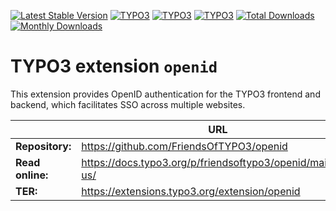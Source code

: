 [![Latest Stable Version](https://poser.pugx.org/friendsoftypo3/openid/v/stable.svg)](https://extensions.typo3.org/extension/openid/)
[![TYPO3](https://img.shields.io/badge/TYPO3-11-orange.svg?style=flat-square)](https://get.typo3.org/version/11)
[![TYPO3](https://img.shields.io/badge/TYPO3-10-orange.svg?style=flat-square)](https://get.typo3.org/version/10)
[![TYPO3](https://img.shields.io/badge/TYPO3-9-orange.svg?style=flat-square)](https://get.typo3.org/version/9)
[![Total Downloads](https://poser.pugx.org/friendsoftypo3/openid/d/total.svg)](https://packagist.org/packages/friendsoftypo3/openid)
[![Monthly Downloads](https://poser.pugx.org/friendsoftypo3/openid/d/monthly)](https://packagist.org/packages/friendsoftypo3/openid)

# TYPO3 extension `openid`

This extension provides OpenID authentication for the TYPO3 frontend and
backend, which facilitates SSO across multiple websites.

|                  | URL                                                        |
|------------------|------------------------------------------------------------|
| **Repository:**  | https://github.com/FriendsOfTYPO3/openid                   |
| **Read online:** | https://docs.typo3.org/p/friendsoftypo3/openid/main/en-us/ |
| **TER:**         | https://extensions.typo3.org/extension/openid              |
